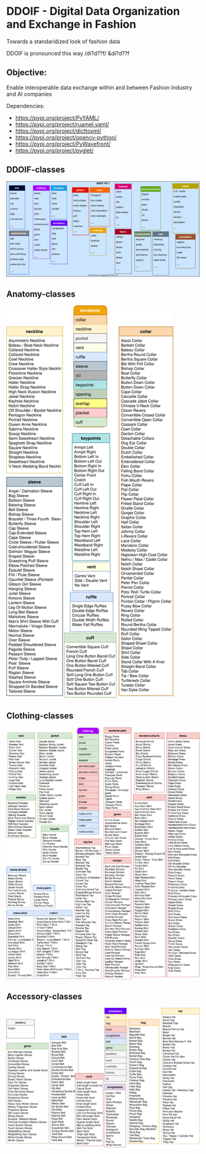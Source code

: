 # DDOIF - Digital Data Organization and Exchange in Fashion

Towards a standaridized look of fashion data

DDOIF is pronounced this way /di?d??f/  &di?d??f

## Objective:
Enable interoperable data exchange within and between Fashion Industry and AI companies

Dependencies:
- https://pypi.org/project/PyYAML/
- https://pypi.org/project/ruamel.yaml/
- https://pypi.org/project/dicttoxml/
- https://pypi.org/project/opencv-python/
- https://pypi.org/project/PyWavefront/
- https://pypi.org/project/pyglet/

## DDOIF-classes
![DDOIF-classes](https://github.com/morawi/ddoif/blob/master/figures/ddoif.svg)

## Anatomy-classes
![Anatomy-classes](https://github.com/morawi/ddoif/blob/master/figures/anatomy.svg)

## Clothing-classes
![Clothing-classes](https://github.com/morawi/ddoif/blob/master/figures/clothing_classes.svg)

## Accessory-classes
![Accessory-classes](https://github.com/morawi/ddoif/blob/master/figures/accessory_class.svg)





